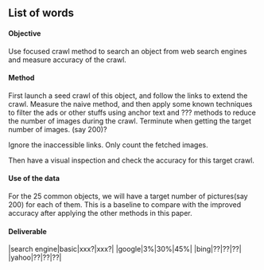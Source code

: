 ## List of words

#### Objective

Use focused crawl method to search an object from web search engines and measure accuracy of the crawl.

#### Method

First launch a seed crawl of this object, and follow the links to extend the crawl.
Measure the naive method, and then apply some known techniques to filter the ads or other stuffs using anchor text and ??? methods to reduce the number of images during the crawl.
Terminute when getting the target number of images. (say 200)?

Ignore the inaccessible links. Only count the fetched images.

Then have a visual inspection and check the accuracy for this target crawl.

#### Use of the data

For the 25 common objects, we will have a target number of pictures(say 200) for each of them. This is a baseline to compare with the improved accuracy after applying the other methods in this paper.


#### Deliverable

|search engine|basic|xxx?|xxx?|
|google|3%|30%|45%|
|bing|??|??|??|
|yahoo|??|??|??|


